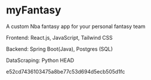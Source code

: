 # myFantasy

A custom Nba fantasy app for your personal fantasy team

Frontend: React.js, JavaScript, Tailwind CSS

Backend: Spring Boot(Java), Postgres (SQL)

DataScraping: Python
HEAD


 e52cd7436103475a8be77c53d694d5ecb505d1fc

